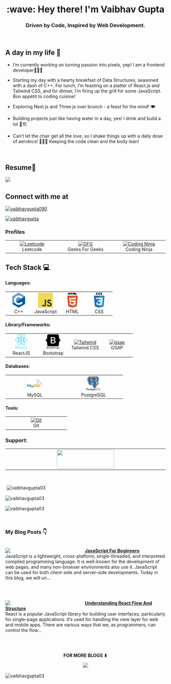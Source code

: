 <h1 align="center">:wave: Hey there! I'm Vaibhav Gupta</h1>
<h3 align="center">Driven by Code, Inspired by Web Development.</h3>
<br>
<h2> A day in my life 💭 </h2>

-  I’m currently working on turning passion into pixels, yep! I am a frontend developer👩🏽‍💻

- Starting my day with a hearty breakfast of Data Structures, seasoned with a dash of C++. For lunch, I’m feasting on a platter of React.js and Tailwind CSS, and for dinner, I’m firing up the grill for some JavaScript. Bon appétit to coding cuisine!

- Exploring Next.js and Three.js over brunch - a feast for the mind! 🍽️

-   Building projects just like having water in a day, yes! I drink and build a lot 🥤🏗️

- Can’t let the chair get all the love, so I shake things up with a daily dose of aerobics! 🤸🏽‍♀️ Keeping the code clean and the body lean!

<br>
	
## Resume:page_facing_up:
<a href="https://drive.google.com/file/d/1bii1pcAkuCJQIQRF_ek8gl4blpz6gk0V/view?usp=sharing" target="_blank">
<img src="https://img.icons8.com/color/96/null/google-drive--v2.png"/>
</a>

## Connect with me at
	
<p align="left"> <a href="https://twitter.com/vaibhavgupta090" target="_blank"><img src="https://img.shields.io/twitter/follow/vaibhavgupta090?logo=twitter&style=for-the-badge" alt="vaibhavgupta090" /></a> </p>
<p align="left"> <a href="https://www.linkedin.com/in/vaibhav-gupta-45a340225/" target="_blank"><img src="https://img.shields.io/badge/-Vaibhav%20Gupta-blue?style=flat-square&logo=linkedin&logoColor=white&link=https://www.linkedin.com/in/vaibhav-gupta-45a340225/" alt="vaibhavgupta" /></a> </p>


<h3 align="left">Profiles</h3>
<table>
	 <tbody>
  <tr>
   <td align="Center" width="25%"> 
      <a href="https://www.leetcode.com/vaibhavgupta09" target="_blank">
        <img src="https://leetcode.com/static/images/LeetCode_logo.png" width="48" height="48" alt="Leetcode" />
      </a>
      <br>Leetcode
    </td>
    <td align="Center" width="25%"> 
      <a href="https://auth.geeksforgeeks.org/user/mrpriyanshu09" target="_blank">
        <img src="https://img.icons8.com/color/452/GeeksforGeeks.png" width="48" height="48" alt="GFG" />
      </a>
      <br>Geeks For Geeks
    </td>
    <td align="Center" width="25%"> 
      <a href="https://www.codingninjas.com/studio/profile/vaibhavgupta09" target="_blank">
        <img src="https://files.codingninjas.in/codingninjs-mob-29500.svg" width="48" height="48" alt="Coding Ninja" />
      </a>
      <br>Coding Ninja
    </td>
  </tr>
   </tbody>
</table>

## Tech Stack :computer:
<h4 align="left">Languages:</h4>
<table>
	 <tbody>
  <tr>
   <td align="Center" width="25%"> 
      <a href="https://www.w3schools.com/cpp/" target="_blank">
        <img src="https://raw.githubusercontent.com/devicons/devicon/master/icons/c/c-original.svg" width="48" height="48" alt="CPP" />
      </a>
      <br>C++
    </td>
    <td align="Center" width="25%"> 
      <a href="https://developer.mozilla.org/en-US/docs/Web/JavaScript" target="_blank">
        <img src="https://raw.githubusercontent.com/devicons/devicon/master/icons/javascript/javascript-original.svg" width="48" height="48" alt="HTML" />
      </a>
      <br>JavaScript
    </td>
    <td align="Center" width="25%"> 
      <a href="https://www.w3.org/html/" target="_blank">
        <img src="https://raw.githubusercontent.com/devicons/devicon/master/icons/html5/html5-original-wordmark.svg" width="48" height="48" alt="HTML" />
      </a>
      <br>HTML
    </td>
    <td align="Center" width="25%"> 
      <a href="https://www.w3schools.com/css/" target="_blank">
        <img src="https://raw.githubusercontent.com/devicons/devicon/master/icons/css3/css3-original-wordmark.svg" width="48" height="48" alt="CSS" />
      </a>
      <br>CSS
    </td>
  </tr>
   </tbody>
</table>
<h4 align="left">Library/Frameworks:</h4>
<table>
	 <tbody>
  <tr>
   <td align="Center" width="25%"> 
      <a href="https://reactjs.org/" target="_blank">
        <img src="https://raw.githubusercontent.com/devicons/devicon/master/icons/react/react-original-wordmark.svg" width="48" height="48" alt="React" />
      </a>
      <br>ReactJS
    </td>
    <td align="Center" width="25%"> 
      <a href="https://getbootstrap.com" target="_blank">
        <img src="https://raw.githubusercontent.com/devicons/devicon/master/icons/bootstrap/bootstrap-plain-wordmark.svg" width="48" height="48" alt="Bootstrap" />
      </a>
      <br>Bootstrap
    </td>
    <td align="Center" width="25%"> 
      <a href="https://tailwindcss.com/" target="_blank">
        <img src="https://www.vectorlogo.zone/logos/tailwindcss/tailwindcss-icon.svg" width="48" height="48" alt="Tailwind" />
      </a>
      <br>Tailwind CSS
    </td>
    <td align="Center" width="25%"> 
      <a href="https://gsap.com/" target="_blank">
        <img src="https://seeklogo.com/images/G/greensock-gsap-icon-logo-13BB451E88-seeklogo.com.png" width="48" height="48" alt="gsap" />
      </a>
      <br>GSAP
    </td>
  </tr>
   </tbody>
</table>
<h4 align="left">Databases:</h4>
<table>
	 <tbody>
  <tr>
   <td align="Center" width="25%"> 
      <a href="https://www.mysql.com/" target="_blank">
        <img src="https://raw.githubusercontent.com/devicons/devicon/master/icons/mysql/mysql-original-wordmark.svg" width="48" height="48" alt="mysql" />
      </a>
      <br>MySQL
    </td>
    <td align="Center" width="25%"> 
      <a href="https://www.postgresql.org" target="_blank">
        <img src="https://raw.githubusercontent.com/devicons/devicon/master/icons/postgresql/postgresql-original-wordmark.svg" width="48" height="48" alt="postgresql" />
      </a>
      <br>PostgreSQL
    </td>
  </tr>
   </tbody>
</table>
    <h4 align="left">Tools:</h4>
<table>
	 <tbody>
  <tr>
   <td align="Center" width="25%"> 
      <a href="https://git-scm.com/" target="_blank">
        <img src="https://www.vectorlogo.zone/logos/git-scm/git-scm-icon.svg" width="48" height="48" alt="Git"/>
      </a>
      <br>Git
    </td>
  </tr>
   </tbody>
</table>

<h3 align="left">Support:</h3>
<table>
   <tbody>
	 <tr>
		  
<td align="Center" width="25%">   
        <a href="https://www.buymeacoffee.com/vaibhavgupta" target="_blank">
        <img align="center" height="60" width="180" src="https://cdn.buymeacoffee.com/buttons/v2/default-yellow.png">
      </a>
  </td>
</tr>
</tbody>
  </table><br/>
<p>&nbsp;<img align="center" src="https://github-readme-stats.vercel.app/api?username=vaibhavgupta03&show_icons=true&locale=en&theme=onedark" alt="vaibhavgupta03" /></p>


<p><img align="center" src="https://github-readme-streak-stats.herokuapp.com/?user=vaibhavgupta03&theme=onedark" alt="vaibhavgupta03" /></p>
<p><img align="center" src="https://github-readme-stats.vercel.app/api/top-langs?username=vaibhavgupta03&show_icons=true&locale=en&layout=compact&theme=onedark" alt="vaibhavgupta03" /></p>
<br>

### My Blog Posts 👇
	
<p align="left">
  <br/>
<a href="https://vaibhav09.hashnode.dev/javascript-for-beginners-a-complete-guide" title="JavaScript For Beginners" target="_blank"><img src="https://cdn.hashnode.com/res/hashnode/image/upload/v1687104991359/69b20342-1b20-4c6c-9e67-5b1e1fe00c94.png?w=1920&h=75&fit=crop&crop=entropy&auto=compress,format&format=webp alt="JavaScript For Beginners" width="250px" align="left" /></a>
<a href="https://vaibhav09.hashnode.dev/javascript-for-beginners-a-complete-guide" title="JavaScript For Beginners" target="_blank"><strong>JavaScript For Beginners</strong></a>
<br/> 
JavaScript is a lightweight, cross-platform, single-threaded, and interpreted compiled programming language. It is well-known for the development of web pages, and many non-browser environments also use it. JavaScript can be used for both client-side and server-side developments. Today in this blog, we will un... </p> <br/> <br/>
	
<p align="left">
<a href="https://vaibhav09.hashnode.dev/react-flow-and-structure" title="Understanding React Structure" target="_blank"><img src="https://cdn.hashnode.com/res/hashnode/image/upload/v1697518521390/a046aba5-27e8-48df-8b02-ebf301092e59.png w=1920&h=75&fit=crop&crop=entropy&auto=compress,format&format=webp alt="Understanding React Flow And Structure" width="250px" align="left" /></a>
<a href="https://vaibhav09.hashnode.dev/react-flow-and-structure" title="Understanding React Flow And Structure" target="_blank"><strong>Understanding React Flow And Structure</strong></a>
<br/> React is a popular JavaScript library for building user interfaces, particularly for single-page applications. It’s used for handling the view layer for web and mobile apps. There are various ways that we, as programmers, can control the flow... </p> <br/> <br/>

<div align="center">
<p align="center"><b>FOR MORE BLOGS ⬇</b></p>
<p><a href="https://hashnode.com/@vaibhavgupta" target="_blank"><img src="https://img.shields.io/badge/Hashnode-2962FF?style=for-the-badge&logo=hashnode&logoColor=white"></a></p>
</div>

<p align="left"> <img src="https://komarev.com/ghpvc/?username=vaibhavgupta03&label=Profile%20views&color=0e75b6&style=flat" alt="vaibhavgupta03" /> </p>
